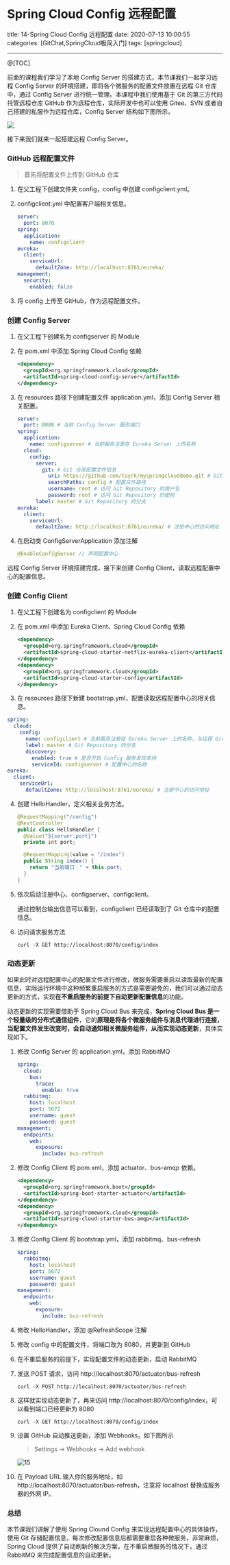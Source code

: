 # Spring Cloud Config 远程配置

title: 14-Spring Cloud Config 远程配置
date: 2020-07-13 10:00:55
categories: [GitChat,SpringCloud极简入门]
tags: [springcloud]

---

@[TOC]

前面的课程我们学习了本地 Config Server 的搭建方式，本节课我们一起学习远程 Config Server 的环境搭建，即将各个微服务的配置文件放置在远程 Git 仓库中，通过 Config Server 进行统一管理。本课程中我们使用基于 Git 的第三方代码托管远程仓库 GitHub 作为远程仓库，实际开发中也可以使用 Gitee、SVN 或者自己搭建的私服作为远程仓库，Config Server 结构如下图所示。

![](https://tva1.sinaimg.cn/large/007S8ZIlgy1ggp468m4i8j31ej0u013b.jpg)

接下来我们就来一起搭建远程 Config Server。

### GitHub 远程配置文件

> 首先将配置文件上传到 GitHub 仓库

1. 在父工程下创建文件夹 config，config 中创建 configclient.yml。

2. configclient.yml 中配置客户端相关信息。

   ```yaml
   server:
     port: 8070
   spring:
     application:
       name: configclient
   eureka:
     client:
       serviceUrl:
         defaultZone: http://localhost:8761/eureka/
   management:
     security:
       enabled: false
   ```

3. 将 config 上传至 GitHub，作为远程配置文件。

### 创建 Config Server

1. 在父工程下创建名为 configserver 的 Module

2. 在 pom.xml 中添加 Spring Cloud Config 依赖

   ```xml
   <dependency>
     <groupId>org.springframework.cloud</groupId>
     <artifactId>spring-cloud-config-server</artifactId>
   </dependency>
   ```

3. 在 resources 路径下创建配置文件 application.yml，添加 Config Server 相关配置。

   ```yaml
   server:
     port: 8888 # 当前 Config Server 服务端口
   spring:
     application:
       name: configserver # 当前服务注册在 Eureka Server 上的名称
     cloud:
       config:
         server:
           git: # Git 仓库配置文件信息
             uri: https://github.com/tuyrk/myspringclouddemo.git # Git Repository 地址
             searchPaths: config # 配置文件路径
             username: root # 访问 Git Repository 的用户名
             password: root # 访问 Git Repository 的密码
         label: master # Git Repository 的分支
   eureka:
     client:
       serviceUrl:
         defaultZone: http://localhost:8761/eureka/ # 注册中心的访问地址
   ```

4. 在启动类 ConfigServerApplication 添加注解

   ```java
   @EnableConfigServer // 声明配置中心
   ```

远程 Config Server 环境搭建完成，接下来创建 Config Client，读取远程配置中心的配置信息。

### 创建 Config Client

1. 在父工程下创建名为 configclient 的 Module

2. 在 pom.xml 中添加 Eureka Client、Spring Cloud Config 依赖

   ```xml
   <dependency>
     <groupId>org.springframework.cloud</groupId>
     <artifactId>spring-cloud-starter-netflix-eureka-client</artifactId>
   </dependency>
   <dependency>
     <groupId>org.springframework.cloud</groupId>
     <artifactId>spring-cloud-starter-config</artifactId>
   </dependency>
   ```

3. 在 resources 路径下新建 bootstrap.yml，配置读取远程配置中心的相关信息。

```yaml
spring:
  cloud:
    config:
      name: configclient # 当前服务注册在 Eureka Server 上的名称，与远程 Git 仓库的配置文件名对应
      label: master # Git Repository 的分支
      discovery:
        enabled: true # 是否开启 Config 服务发现支持
        serviceId: configserver # 配置中心的名称
eureka:
  client:
    serviceUrl:
      defaultZone: http://localhost:8761/eureka/ # 注册中心的访问地址
```

4. 创建 HelloHandler，定义相关业务方法。

   ```java
   @RequestMapping("/config")
   @RestController
   public class HelloHandler {
     @Value("${server.port}")
     private int port;
   
     @RequestMapping(value = "/index")
     public String index() {
       return "当前端口：" + this.port;
     }
   }
   ```

5. 依次启动注册中心、configserver、configclient。

   通过控制台输出信息可以看到，configclient 已经读取到了 Git 仓库中的配置信息。

6. 访问请求服务方法

   ```shell
   curl -X GET http://localhost:8070/config/index
   ```

### 动态更新

如果此时对远程配置中心的配置文件进行修改，微服务需要重启以读取最新的配置信息，实际运行环境中这种频繁重启服务的方式是需要避免的，我们可以通过动态更新的方式，实现**在不重启服务的前提下自动更新配置信息**的功能。

动态更新的实现需要借助于 Spring Cloud Bus 来完成，**Spring Cloud Bus 是一个轻量级的分布式通信组件**，它的**原理是将各个微服务组件与消息代理进行连接，当配置文件发生改变时，会自动通知相关微服务组件，从而实现动态更新**，具体实现如下。

1. 修改 Config Server 的 application.yml，添加 RabbitMQ

   ```yaml
   spring:
     cloud:
       bus:
         trace:
           enable: true
     rabbitmq:
       host: localhost
       port: 5672
       username: guest
       password: guest
   management:
     endpoints:
       web:
         exposure:
           include: bus-refresh
   ```

2. 修改 Config Client 的 pom.xml，添加 actuator、bus-amqp 依赖。

   ```xml
   <dependency>
     <groupId>org.springframework.boot</groupId>
     <artifactId>spring-boot-starter-actuator</artifactId>
   </dependency>
   <dependency>
     <groupId>org.springframework.cloud</groupId>
     <artifactId>spring-cloud-starter-bus-amqp</artifactId>
   </dependency>
   ```

3. 修改 Config Client 的 bootstrap.yml，添加 rabbitmq、bus-refresh

   ```yaml
   spring:
     rabbitmq:
       host: localhost
       port: 5672
       username: guest
       password: guest
   management:
     endpoints:
       web:
         exposure:
           include: bus-refresh
   ```

4. 修改 HelloHandler，添加 @RefreshScope 注解

5. 修改 config 中的配置文件，将端口改为 8080，并更新到 GitHub

6. 在不重启服务的前提下，实现配置文件的动态更新，启动 RabbitMQ

7. 发送 POST 请求，访问 http://localhost:8070/actuator/bus-refresh

   ```shell
   curl -X POST http://localhost:8070/actuator/bus-refresh
   ```

8. 这样就实现动态更新了，再来访问 http://localhost:8070/config/index，可以看到端口已经更新为 8080

   ```shell
   curl -X GET http://localhost:8070/config/index
   ```

9. 设置 GitHub 自动推送更新，添加 Webhooks，如下图所示

   > Settings -> Webhooks -> Add webhook

   ![15](https://tva1.sinaimg.cn/large/007S8ZIlgy1ggp46e43cgj31k80s0gqd.jpg)

10. 在 Payload URL 输入你的服务地址，如 http://localhost:8070/actuator/bus-refresh，注意将 localhost 替换成服务器的外网 IP。

### 总结

本节课我们讲解了使用 Spring Clound Config 来实现远程配置中心的具体操作，使用 Git 存储配置信息，每次修改配置信息后都需要重启各种微服务，非常麻烦，Spring Cloud 提供了自动刷新的解决方案，在不重启微服务的情况下，通过 RabbitMQ 来完成配置信息的自动更新。